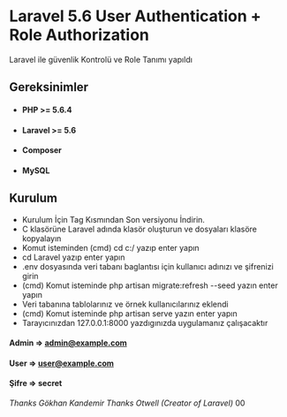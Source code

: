 # Laravel 5.6 User Authentication + Role Authorization
Laravel ile güvenlik Kontrolü ve Role Tanımı yapıldı
## Gereksinimler
* #### PHP >= 5.6.4
* #### Laravel >= 5.6
* #### Composer
* #### MySQL
## Kurulum
* Kurulum İçin Tag Kısmından Son versiyonu İndirin.
* C klasörüne Laravel adında klasör oluşturun ve dosyaları klasöre kopyalayın
* Komut isteminden (cmd) cd c:/ yazıp enter yapın
* cd Laravel yazıp enter yapın
* .env dosyasında veri tabanı baglantısı için kullanıcı adınızı ve şifrenizi girin
* (cmd) Komut isteminde  php artisan migrate:refresh --seed yazın enter yapın
* Veri tabanına tablolarınız ve örnek kullanıcılarınız eklendi
* (cmd) Komut isteminde php artisan serve  yazın enter yapın
* Tarayıcınızdan  127.0.0.1:8000   yazdıgınızda uygulamanız çalışacaktır
#### Admin => admin@example.com
#### User    =>     user@example.com
#### Şifre    => secret

*Thanks Gökhan Kandemir*
*Thanks Otwell (Creator of Laravel)*
00
